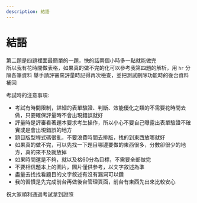 ```yaml
---
description: 結語
---
```


# 結語
第二題是四題裡面最簡單的一題，快的話兩個小時多一點就能做完  
所以我有花時間做表格，如果真的做不完的化可以參考我第四題的解析，用 `hr` 分隔各筆資料
舉手請評審來評量時記得再次檢查，並把測試刪除功能時的後台資料補回  

考試時的注意事項:
- 考試有時間限制，詳細的表單驗證、判斷、效能優化之類的不需要花時間去做，只要確保評量時不會出現錯誤就好
- 評量時是評審看著題本要求考生操作，所以小心不要自己曝露出表單驗證不確實或是會出現錯誤的地方
- 題目版型程式碼很亂，不要浪費時間去排版，找的到東西放哪就好
- 如果真的做不完，可以先找一下題目哪邊要做的東西很多，分數卻很少的地方，真的來不及就放掉
- 如果時間還是不夠，就以及格60分為目標，不需要全部做完
- 不要相信題本上的圖片，圖片僅供參考，以文字敘述為準
- 盡量去找找看題目的文字敘述有沒有漏洞可以鑽
- 我的習慣是先完成前台再做後台管理頁面，前台有東西先出來比較安心  

祝大家順利通過考試拿到證照